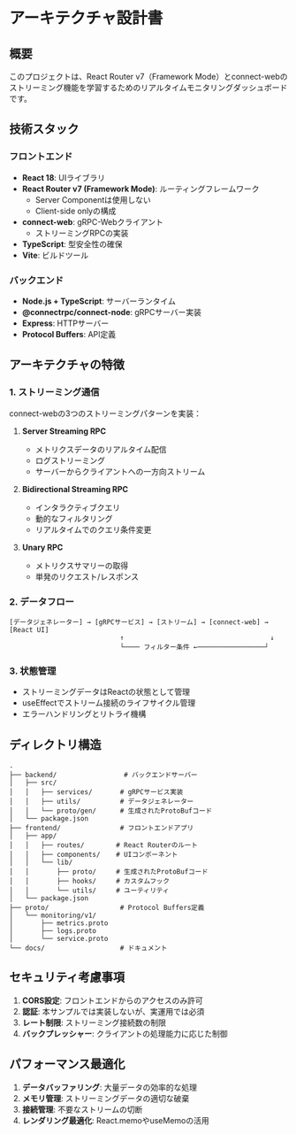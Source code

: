 # アーキテクチャ設計書

## 概要

このプロジェクトは、React Router v7（Framework Mode）とconnect-webのストリーミング機能を学習するためのリアルタイムモニタリングダッシュボードです。

## 技術スタック

### フロントエンド
- **React 18**: UIライブラリ
- **React Router v7 (Framework Mode)**: ルーティングフレームワーク
  - Server Componentは使用しない
  - Client-side onlyの構成
- **connect-web**: gRPC-Webクライアント
  - ストリーミングRPCの実装
- **TypeScript**: 型安全性の確保
- **Vite**: ビルドツール

### バックエンド
- **Node.js + TypeScript**: サーバーランタイム
- **@connectrpc/connect-node**: gRPCサーバー実装
- **Express**: HTTPサーバー
- **Protocol Buffers**: API定義

## アーキテクチャの特徴

### 1. ストリーミング通信

connect-webの3つのストリーミングパターンを実装：

1. **Server Streaming RPC**
   - メトリクスデータのリアルタイム配信
   - ログストリーミング
   - サーバーからクライアントへの一方向ストリーム

2. **Bidirectional Streaming RPC**
   - インタラクティブクエリ
   - 動的なフィルタリング
   - リアルタイムでのクエリ条件変更

3. **Unary RPC**
   - メトリクスサマリーの取得
   - 単発のリクエスト/レスポンス

### 2. データフロー

```
[データジェネレーター] → [gRPCサービス] → [ストリーム] → [connect-web] → [React UI]
                            ↑                                     ↓
                            └──── フィルター条件 ←─────────────────┘
```

### 3. 状態管理

- ストリーミングデータはReactの状態として管理
- useEffectでストリーム接続のライフサイクル管理
- エラーハンドリングとリトライ機構

## ディレクトリ構造

```
.
├── backend/                 # バックエンドサーバー
│   ├── src/
│   │   ├── services/       # gRPCサービス実装
│   │   ├── utils/          # データジェネレーター
│   │   └── proto/gen/      # 生成されたProtoBufコード
│   └── package.json
├── frontend/               # フロントエンドアプリ
│   ├── app/
│   │   ├── routes/        # React Routerのルート
│   │   ├── components/    # UIコンポーネント
│   │   └── lib/
│   │       ├── proto/     # 生成されたProtoBufコード
│   │       ├── hooks/     # カスタムフック
│   │       └── utils/     # ユーティリティ
│   └── package.json
├── proto/                  # Protocol Buffers定義
│   └── monitoring/v1/
│       ├── metrics.proto
│       ├── logs.proto
│       └── service.proto
└── docs/                   # ドキュメント
```

## セキュリティ考慮事項

1. **CORS設定**: フロントエンドからのアクセスのみ許可
2. **認証**: 本サンプルでは実装しないが、実運用では必須
3. **レート制限**: ストリーミング接続数の制限
4. **バックプレッシャー**: クライアントの処理能力に応じた制御

## パフォーマンス最適化

1. **データバッファリング**: 大量データの効率的な処理
2. **メモリ管理**: ストリーミングデータの適切な破棄
3. **接続管理**: 不要なストリームの切断
4. **レンダリング最適化**: React.memoやuseMemoの活用
